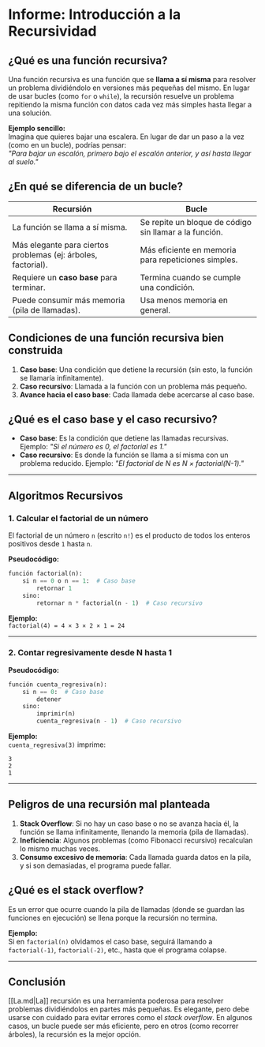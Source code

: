 # **Informe: Introducción a la Recursividad**

## **¿Qué es una función recursiva?**

Una función recursiva es una función que se **llama a sí misma** para resolver un problema dividiéndolo en versiones más pequeñas del mismo. En lugar de usar bucles (como `for` o `while`), la recursión resuelve un problema repitiendo la misma función con datos cada vez más simples hasta llegar a una solución.

**Ejemplo sencillo:**  
Imagina que quieres bajar una escalera. En lugar de dar un paso a la vez (como en un bucle), podrías pensar:  
_"Para bajar un escalón, primero bajo el escalón anterior, y así hasta llegar al suelo."_

## **¿En qué se diferencia de un bucle?**

| **Recursión**                                                 | **Bucle**                                              |
| ------------------------------------------------------------- | ------------------------------------------------------ |
| La función se llama a sí misma.                               | Se repite un bloque de código sin llamar a la función. |
| Más elegante para ciertos problemas (ej: árboles, factorial). | Más eficiente en memoria para repeticiones simples.    |
| Requiere un **caso base** para terminar.                      | Termina cuando se cumple una condición.                |
| Puede consumir más memoria (pila de llamadas).                | Usa menos memoria en general.                          |

## **Condiciones de una función recursiva bien construida**

1. **Caso base**: Una condición que detiene la recursión (sin esto, la función se llamaría infinitamente).
2. **Caso recursivo**: Llamada a la función con un problema más pequeño.
3. **Avance hacia el caso base**: Cada llamada debe acercarse al caso base.

## **¿Qué es el caso base y el caso recursivo?**

- **Caso base**: Es la condición que detiene las llamadas recursivas. Ejemplo: _"Si el número es 0, el factorial es 1."_
- **Caso recursivo**: Es donde la función se llama a sí misma con un problema reducido. Ejemplo: _"El factorial de N es N × factorial(N-1)."_

---

## **Algoritmos Recursivos**

### **1. Calcular el factorial de un número**

El factorial de un número `n` (escrito `n!`) es el producto de todos los enteros positivos desde `1` hasta `n`.

**Pseudocódigo:**

```python
función factorial(n):
    si n == 0 o n == 1:  # Caso base
        retornar 1
    sino:
        retornar n * factorial(n - 1)  # Caso recursivo
```

**Ejemplo:**  
`factorial(4) = 4 × 3 × 2 × 1 = 24`

---

### **2. Contar regresivamente desde N hasta 1**

**Pseudocódigo:**

```python
función cuenta_regresiva(n):
    si n == 0:  # Caso base
        detener
    sino:
        imprimir(n)
        cuenta_regresiva(n - 1)  # Caso recursivo
```

**Ejemplo:**  
`cuenta_regresiva(3)` imprime:

```
3
2
1
```

---

## **Peligros de una recursión mal planteada**

1. **Stack Overflow**: Si no hay un caso base o no se avanza hacia él, la función se llama infinitamente, llenando la memoria (pila de llamadas).
2. **Ineficiencia**: Algunos problemas (como Fibonacci recursivo) recalculan lo mismo muchas veces.
3. **Consumo excesivo de memoria**: Cada llamada guarda datos en la pila, y si son demasiadas, el programa puede fallar.

## **¿Qué es el stack overflow?**

Es un error que ocurre cuando la pila de llamadas (donde se guardan las funciones en ejecución) se llena porque la recursión no termina.

**Ejemplo:**  
Si en `factorial(n)` olvidamos el caso base, seguirá llamando a `factorial(-1)`, `factorial(-2)`, etc., hasta que el programa colapse.

---

## **Conclusión**

[[La.md|La]] recursión es una herramienta poderosa para resolver problemas dividiéndolos en partes más pequeñas. Es elegante, pero debe usarse con cuidado para evitar errores como el _stack overflow_. En algunos casos, un bucle puede ser más eficiente, pero en otros (como recorrer árboles), la recursión es la mejor opción.
